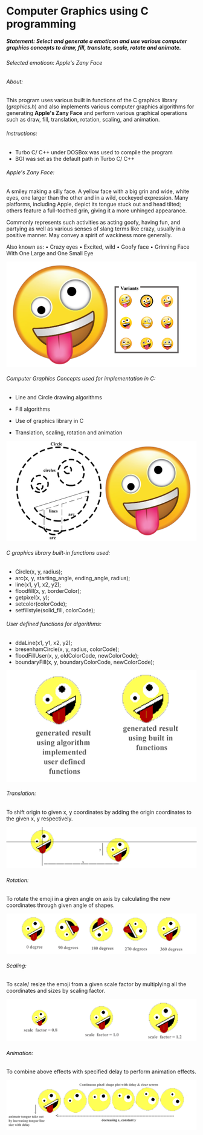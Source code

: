 # Computer Graphics using C programming

##### Statement: Select and generate a emoticon and use various computer graphics concepts to draw, fill, translate, scale, rotate and animate.

###### Selected emoticon: Apple's Zany Face

###### About:

This program uses various built in functions of the C graphics library (*graphics.h*) and also implements various computer graphics algorithms for generating **Apple's Zany Face** and perform various graphical operations such as draw, fill, translation, rotation, scaling, and animation.

###### Instructions:

- Turbo C/ C++ under DOSBox was used to compile the program
- BGI was set as the default path in Turbo C/ C++

###### Apple's Zany Face:

A smiley making a silly face. A yellow face with a big grin and wide, white eyes, one larger than the other and in a wild, cockeyed expression. Many platforms, including Apple, depict its tongue stuck out and head tilted; others feature a full-toothed grin, giving it a more unhinged appearance.

Commonly represents such activities as acting goofy, having fun, and partying as well as various senses of slang terms like crazy, usually in a positive manner. May convey a spirit of wackiness more generally.

Also known as:
 • Crazy eyes  	• Excited, wild  	• Goofy face  	• Grinning Face With One Large and One Small Eye

![ZanyFaceVariants](assets\ZanyFaceVariants.jpg)

###### Computer Graphics Concepts used for implementation in C:

* Line and Circle drawing algorithms

* Fill algorithms

* Use of graphics library in C																								
* Translation, scaling, rotation and animation

![wireframe](assets\wireframe.jpg)

###### C graphics library built-in functions used:

* Circle(x, y, radius);
* arc(x, y, starting_angle, ending_angle, radius);
* line(x1, y1, x2, y2);
* floodfill(x, y, borderColor);
* getpixel(x, y);
* setcolor(colorCode);
* setfillstyle(solid_fill, colorCode);

###### User defined functions for algorithms:

* ddaLine(x1, y1, x2, y2);
* bresenhamCircle(x, y, radius, colorCode);
* floodFillUser(x, y, oldColorCode, newColorCode);
* boundaryFill(x, y, boundaryColorCode, newColorCode);

![generatedEmoticons](assets\generatedEmoticons.jpg)

###### Translation:

To shift origin to given x, y coordinates by adding the origin coordinates to the given x, y respectively.

![translation](assets\translation.jpg)

###### Rotation:

To rotate the emoji in a given angle on axis by calculating the new coordinates through given angle of shapes.

![rotation](assets\rotation.jpg)

###### Scaling:

To scale/ resize the emoji from a given scale factor by multiplying all the coordinates and sizes by scaling factor.

![scaling](assets\scaling.jpg)

###### Animation:

To combine above effects with specified delay to perform animation effects.

![animation](assets\animation.jpg)


